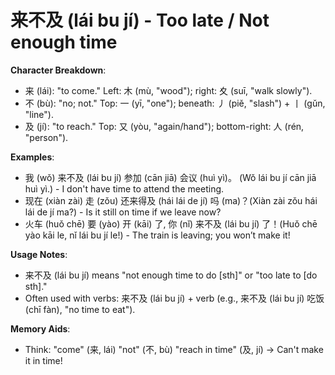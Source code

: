 # **来不及 (lái bu jí) - Too late / Not enough time**

**Character Breakdown**:  
- 来 (lái): "to come." Left: 木 (mù, "wood"); right: 夊 (suī, "walk slowly").  
- 不 (bù): "no; not." Top: 一 (yī, "one"); beneath: 丿 (piě, "slash") + 丨 (gǔn, "line").  
- 及 (jí): "to reach." Top: 又 (yòu, "again/hand"); bottom-right: 人 (rén, "person").

**Examples**:  
- 我 (wǒ) 来不及 (lái bu jí) 参加 (cān jiā) 会议 (huì yì)。 (Wǒ lái bu jí cān jiā huì yì.) - I don't have time to attend the meeting.  
- 现在 (xiàn zài) 走 (zǒu) 还来得及 (hái lái de jí) 吗 (ma)？(Xiàn zài zǒu hái lái de jí ma?) - Is it still on time if we leave now?  
- 火车 (huǒ chē) 要 (yào) 开 (kāi) 了, 你 (nǐ) 来不及 (lái bu jí) 了！(Huǒ chē yào kāi le, nǐ lái bu jí le!) - The train is leaving; you won’t make it!

**Usage Notes**:  
- 来不及 (lái bu jí) means "not enough time to do [sth]" or "too late to [do sth]."  
- Often used with verbs: 来不及 (lái bu jí) + verb (e.g., 来不及 (lái bu jí) 吃饭 (chī fàn), "no time to eat").

**Memory Aids**:  
- Think: "come" (来, lái) "not" (不, bù) "reach in time" (及, jí) → Can't make it in time!